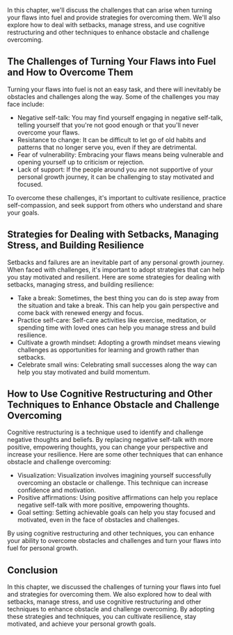
In this chapter, we'll discuss the challenges that can arise when turning your flaws into fuel and provide strategies for overcoming them. We'll also explore how to deal with setbacks, manage stress, and use cognitive restructuring and other techniques to enhance obstacle and challenge overcoming.

The Challenges of Turning Your Flaws into Fuel and How to Overcome Them
-----------------------------------------------------------------------

Turning your flaws into fuel is not an easy task, and there will inevitably be obstacles and challenges along the way. Some of the challenges you may face include:

* Negative self-talk: You may find yourself engaging in negative self-talk, telling yourself that you're not good enough or that you'll never overcome your flaws.
* Resistance to change: It can be difficult to let go of old habits and patterns that no longer serve you, even if they are detrimental.
* Fear of vulnerability: Embracing your flaws means being vulnerable and opening yourself up to criticism or rejection.
* Lack of support: If the people around you are not supportive of your personal growth journey, it can be challenging to stay motivated and focused.

To overcome these challenges, it's important to cultivate resilience, practice self-compassion, and seek support from others who understand and share your goals.

Strategies for Dealing with Setbacks, Managing Stress, and Building Resilience
------------------------------------------------------------------------------

Setbacks and failures are an inevitable part of any personal growth journey. When faced with challenges, it's important to adopt strategies that can help you stay motivated and resilient. Here are some strategies for dealing with setbacks, managing stress, and building resilience:

* Take a break: Sometimes, the best thing you can do is step away from the situation and take a break. This can help you gain perspective and come back with renewed energy and focus.
* Practice self-care: Self-care activities like exercise, meditation, or spending time with loved ones can help you manage stress and build resilience.
* Cultivate a growth mindset: Adopting a growth mindset means viewing challenges as opportunities for learning and growth rather than setbacks.
* Celebrate small wins: Celebrating small successes along the way can help you stay motivated and build momentum.

How to Use Cognitive Restructuring and Other Techniques to Enhance Obstacle and Challenge Overcoming
----------------------------------------------------------------------------------------------------

Cognitive restructuring is a technique used to identify and challenge negative thoughts and beliefs. By replacing negative self-talk with more positive, empowering thoughts, you can change your perspective and increase your resilience. Here are some other techniques that can enhance obstacle and challenge overcoming:

* Visualization: Visualization involves imagining yourself successfully overcoming an obstacle or challenge. This technique can increase confidence and motivation.
* Positive affirmations: Using positive affirmations can help you replace negative self-talk with more positive, empowering thoughts.
* Goal setting: Setting achievable goals can help you stay focused and motivated, even in the face of obstacles and challenges.

By using cognitive restructuring and other techniques, you can enhance your ability to overcome obstacles and challenges and turn your flaws into fuel for personal growth.

Conclusion
----------

In this chapter, we discussed the challenges of turning your flaws into fuel and strategies for overcoming them. We also explored how to deal with setbacks, manage stress, and use cognitive restructuring and other techniques to enhance obstacle and challenge overcoming. By adopting these strategies and techniques, you can cultivate resilience, stay motivated, and achieve your personal growth goals.
